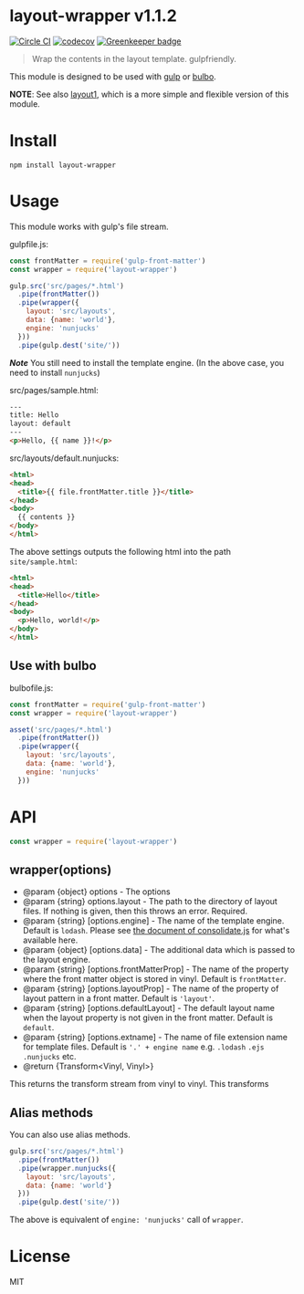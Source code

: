 # layout-wrapper v1.1.2

[![Circle CI](https://circleci.com/gh/kt3k/layout-wrapper.svg?style=svg)](https://circleci.com/gh/kt3k/layout-wrapper)
[![codecov](https://codecov.io/gh/kt3k/layout-wrapper/branch/master/graph/badge.svg)](https://codecov.io/gh/kt3k/layout-wrapper)
[![Greenkeeper badge](https://badges.greenkeeper.io/kt3k/layout-wrapper.svg)](https://greenkeeper.io/)

> Wrap the contents in the layout template. gulpfriendly.

This module is designed to be used with [gulp][gulp] or [bulbo][bulbo].

**NOTE**: See also [layout1][], which is a more simple and flexible version of this module.

# Install

    npm install layout-wrapper

# Usage

This module works with gulp's file stream.

gulpfile.js:

```js
const frontMatter = require('gulp-front-matter')
const wrapper = require('layout-wrapper')

gulp.src('src/pages/*.html')
  .pipe(frontMatter())
  .pipe(wrapper({
    layout: 'src/layouts',
    data: {name: 'world'},
    engine: 'nunjucks'
  }))
  .pipe(gulp.dest('site/'))
```

***Note*** You still need to install the template engine. (In the above case, you need to install `nunjucks`)

src/pages/sample.html:

```html
---
title: Hello
layout: default
---
<p>Hello, {{ name }}!</p>
```

src/layouts/default.nunjucks:

```html
<html>
<head>
  <title>{{ file.frontMatter.title }}</title>
</head>
<body>
  {{ contents }}
</body>
</html>
```

The above settings outputs the following html into the path `site/sample.html`:

```html
<html>
<head>
  <title>Hello</title>
</head>
<body>
  <p>Hello, world!</p>
</body>
</html>
```

## Use with bulbo

bulbofile.js:

```js
const frontMatter = require('gulp-front-matter')
const wrapper = require('layout-wrapper')

asset('src/pages/*.html')
  .pipe(frontMatter())
  .pipe(wrapper({
    layout: 'src/layouts',
    data: {name: 'world'},
    engine: 'nunjucks'
  }))
```

# API

```js
const wrapper = require('layout-wrapper')
```

## wrapper(options)

- @param {object} options - The options
- @param {string} options.layout - The path to the directory of layout files. If nothing is given, then this throws an error. Required.
- @param {string} [options.engine] - The name of the template engine. Default is `lodash`. Please see [the document of consolidate.js](https://github.com/tj/consolidate.js/) for what's available here.
- @param {object} [options.data] - The additional data which is passed to the layout engine.
- @param {string} [options.frontMatterProp] - The name of the property where the front matter object is stored in vinyl. Default is `frontMatter`.
- @param {string} [options.layoutProp] - The name of the property of layout pattern in a front matter. Default is `'layout'`.
- @param {string} [options.defaultLayout] - The default layout name when the layout property is not given in the front matter. Default is `default`.
- @param {string} [options.extname] - The name of file extension name for template files. Default is `'.' + engine name` e.g. `.lodash` `.ejs` `.nunjucks` etc.
- @return {Transform<Vinyl, Vinyl>}

This returns the transform stream from vinyl to vinyl. This transforms

## Alias methods

You can also use alias methods.

```js
gulp.src('src/pages/*.html')
  .pipe(frontMatter())
  .pipe(wrapper.nunjucks({
    layout: 'src/layouts',
    data: {name: 'world'}
  }))
  .pipe(gulp.dest('site/'))
```

The above is equivalent of `engine: 'nunjucks'` call of `wrapper`.

# License

MIT

[gulp]: http://gulpjs.com/
[bulbo]: https://github.com/kt3k/bulbo
[layout1]: https://npm.im/layout1
